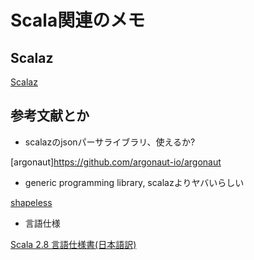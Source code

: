 # Scala関連のメモ

## Scalaz

[Scalaz](https://github.com/scalaz/scalaz)

## 参考文献とか

* scalazのjsonパーサライブラリ、使えるか?

[argonaut]https://github.com/argonaut-io/argonaut

* generic programming library, scalazよりヤバいらしい

[shapeless](https://github.com/milessabin/shapeless)

* 言語仕様

[Scala 2.8 言語仕様書(日本語訳)](http://www.scala-lang.org/docu/files/LangSpec2.8-ja_JP.pdf)
